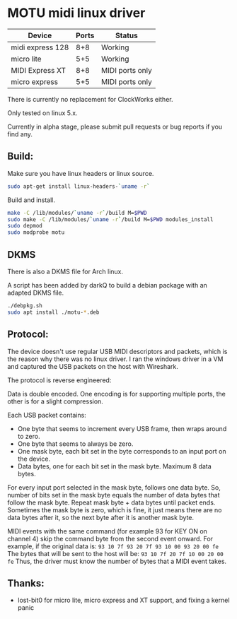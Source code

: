 MOTU midi linux driver
==================================

| Device           | Ports | Status          |
|------------------|-------|-----------------|
| midi express 128 | 8+8   | Working         |
| micro lite       | 5+5   | Working         |
| MIDI Express XT  | 8+8   | MIDI ports only |
| micro express    | 5+5   | MIDI ports only |

There is currently no replacement for ClockWorks either.

Only tested on linux 5.x.

Currently in alpha stage, please submit pull requests or bug reports if you find any.

Build:
------

Make sure you have linux headers or linux source.

```bash
sudo apt-get install linux-headers-`uname -r`
```

Build and install.

```bash
make -C /lib/modules/`uname -r`/build M=$PWD
sudo make -C /lib/modules/`uname -r`/build M=$PWD modules_install
sudo depmod
sudo modprobe motu
```

DKMS
----

There is also a DKMS file for Arch linux.

A script has been added by darkQ to build a debian package with an adapted DKMS file.
```bash
./debpkg.sh
sudo apt install ./motu-*.deb
```


Protocol:
---------

The device doesn't use regular USB MIDI descriptors and packets, which is the reason why there was no linux driver.
I ran the windows driver in a VM and captured the USB packets on the host with Wireshark.

The protocol is reverse engineered:

Data is double encoded. One encoding is for supporting multiple ports, the other is for a slight compression.

Each USB packet contains:
- One byte that seems to increment every USB frame, then wraps around to zero.
- One byte that seems to always be zero.
- One mask byte, each bit set in the byte corresponds to an input port on the device.
- Data bytes, one for each bit set in the mask byte. Maximum 8 data bytes.

For every input port selected in the mask byte, follows one data byte.
So, number of bits set in the mask byte equals
the number of data bytes that follow the mask byte.
Repeat mask byte + data bytes until packet ends.
Sometimes the mask byte is zero, which is fine,
it just means there are no data bytes after  it,
so the next byte after it is another mask byte.

MIDI events with the same command (for example 93 for KEY ON on channel 4)
skip the command byte from the second event onward.
For example, if the original data is:
```93 10 7f 93 20 7f 93 10 00 93 20 00 fe```
The bytes that will be sent to the host will be:
```93 10 7f 20 7f 10 00 20 00 fe```
Thus, the driver must know the number of bytes that a MIDI event takes.

Thanks:
-------

* lost-bit0 for micro lite, micro express and XT support, and fixing a kernel panic
